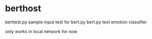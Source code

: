 # berthost

berttest.py sample input test for bert.py
bert.py text emotion classifier

only works in local network for now
